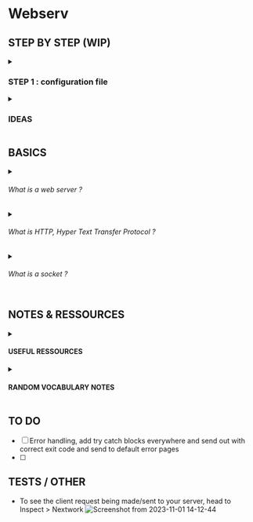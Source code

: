 # Webserv

<h2> STEP BY STEP (WIP) </h2>

<details><summary><h3>STEP 1 : configuration file</h3></summary>
Our executable is meant to run as follows : `./webserv [configuration file]`.

So this means you can start by creating a default configuration file, if there is no argument after the executable then the programme uses it. The requirements on what is to be found in the conf file is in the third part of the subject. A configuration file is used to customize the behavior of a server without requiring changes to the underlying code.

In our case, we must include : 
* the port the server will listen to
* the server name (domain name)
* default / customised error pages
* the maximum size of the data sent by the client
* which HTTP methods are allowed per route (GET, POST etc)
* redirection request (e.g from /old-page to /new-page)
* define directory/file location for some requested ressources
* you can specify that some file extensions be interpreted as scripts and executed as separate programs rather than just serving as static files (CGI Scripts)

In essence, these concepts collectively define how your web server routes requests, handles different HTTP methods, interacts with CGI scripts, and manages configuration and default files. They are key components in building a fully functional and configurable web server. This is the first item that must be parsed and stored.  


</details>

<details><summary><h3>IDEAS</h3></summary>
STEP 2 : set up the socket / network and set status to listening
STEP 3 : receive client request, parse it
STEP 4 : send approriate response

</details>

<h2> BASICS </h2>

<details><summary><h6>What is a web server ?</h6></summary>

From a hardware point of view, anything with an internet connection can be a web server e.g a laptop, anything… It’s not about hardware (even if some are more suited), it’s a piece of software that serves web content. Being a server is a role. 

An HTTP web server is a software application that listens for and responds to HTTP requests from clients (such as web browsers). The main purpose of a web server is to host web content and make it available to users over the internet.

Let’s look at the 6 things (roughly) that a web server does : 

1. LISTENS
2. ON A PORT
3. FOR A REQUEST
4. Send via a TRANSPORT PROTOCOL
5. Returns a RESPONSE
6. Containing the requested RESOURCES

Once a web server has been set up, it justs sits there i.e listens until something comes around. If nothing comes around it’s idle. The web server listens to a network port provided by the operating system that the web server is running on. 

HTTP Message Format

```
start-line CRLF
Headers CRLF
CRLF(end of headers)
[message-body]

CRLF are Carriage Return and Line Feed (\r\n), which is just a new line.
```


</details>


<details><summary><h6>What is HTTP, Hyper Text Transfer Protocol ?</h6></summary>

Le protocole HTTP est un protocole de communication spécifiquement pensé pour le web. 90% des échanges web se font via ce protocole. Son rôle est de définir comment les messages doivent être structurés et comment sont organisés les échanges de données entre navigateurs et serveurs web. Il permet d'échanger notamment le contenu des sites web comme les textes images vidéos code source etc. Donc globalement tout ce qui est affiché sur le navigateur. 

Le protocole HTTP est considéré comme étant stateless, c’est à dire qu’il ne conserve pas l'état des requêtes, le serveur ne garde pas de mémoire de l’historique des interactions avec un client. Chaque requête HTTP est différente. C’est là que les cookies interviennent pour enregistrer et suivre l'état et l’historique de votre navigation sur le web (d’autres outils existent pour compenser ce manque d'état dans le protocole http). 

Le concept d'hypertexte implique que les pages web renvoient les utilisateurs sur d’autres pages via des liens cliquables. Ces liens comportent une URL (Uniform Resource Locator), une chaîne de caractères utilisée pour spécifier l'adresse d'une ressource spécifique sur internet. Une URL contient les informations suivantes : 

* Protocole
* Nom de domaine (adresse du serveur ou l’adresse est hébergée)
* Chemin (d'accès à la ressource sur le serveur)
* Nom du fichier 
* Parametres

  ![Capture d’écran   2023-10-30 à 11 24 57](https://github.com/chmadran/Webserv/assets/113340699/7551c31c-8af0-4495-9ce5-af26636fa6dc)

Lorsqu’on clique sur un client ou qu’on entre une URL, votre navigateur envoie une requête au serveur web concerne, la requête HTTP détermine le type d’action qu’on souhaite effectuer (GET pour obtenir des donees, PUT ou POST pour envoyer des données de formulaire ou télécharger des fichiers, DELETE etc).

A REQUEST
![image](https://github.com/chmadran/Webserv/assets/113340699/22c64d00-d991-44c0-b177-57c37999df20)

A RESPONSE 
![image](https://github.com/chmadran/Webserv/assets/113340699/948b4503-4334-4a84-a232-b6043ba1e30c)


</details>

<details><summary><h6>What is a socket ?</h6></summary>

**Open System Interconnection (OSI) Models - 7 Layers**

![Screenshot from 2023-10-30 14-05-08](https://github.com/chmadran/Webserv/assets/113340699/c646617f-d29b-464a-896a-ecaf22d7bc16)

In order for a connection to take place between two devices, we know the data must be sent from the application layer and descend down to the physical layer and then to ascend from the physical layer to the application layer in order to be received by the other device.  

While the OSI layers are the same in the client and in the server, **the roles and the tasks that these two devices perform will differ** in a client / server architecture. That's where we will label one of the two devices to be a client and the other device to be a server. They perform different roles and tasks. 

The connection is always between two devices (even if a server can communicate with more than one client and vice versa) and each side uses its own IP and port number. The server is continually waiting for incoming connections. This is called **listening** which is always done on a certain IP and port number. The loopback address 127.0.0.1 refers to the current address and is reserved. It can be used to test both client and server on a single machine. 

Port numbers (16 bit address) can be any integer between 1 and 65 535. Port 1..1023 are described as well known ports and are reserved for specific applications. It’s recommended to choose a number over 1024. Each machine on the network has its own unique IP address and then at each IP address there will be ports for data to be sent from and received at. 

Now we can try and undergo a process of binding that IP address and port number to a dedicated socket : one for the server listening for clients attempting to connect to that socket and the client itself will create a socket which will specify the details of the server, the IP address and the port number that it wants to connect to. We have a two way reciprocal connection here : the server is in listening mode willing to accept requests and the client is active in sending out requests to those details (IP address and port number). 

Once the connection has been approved, the socket facilitates the connection and allows for data to be sent, it’s a “pipe between two computers on a network through which data flows.”. Sockets are two-way, data can be both sent and received on a socket. There are two types of sockets : 

* Streaming socket (uses the TCP protocol)
* Datagram socket (uses the UCP protocol)

When we create a socket, it is yet to be bound to an IP or a port number. The status in this case is **unbound**. When the IP address and port number have been set, the socket is bound. Once bound, the socket can be set to a listening state for incoming connections on the port. The client then makes a request to connect to the server’s port number. Once the server request has been acknowledged and accepted by the server, we dont just connect the two sockets but the server duplicates the socket to enable the connection between the server and the client and maintains the original socket so its ready to listen to other clients. 

The server can simultaneously maintain its connection with the client  while it can keep on listening out to other clients attempting to connect to that socket. However, creating a socket on the server does not mean that all clients' requests come into that socket. Since connections are managed 1:1, one socket is used only to detect connection requests from new clients. When detected, an individual connection (socket) is created with each client and messages are exchanged. It is good for variable names and collaboration to clearly agree on names for the former and the latter. The former is a rendezvous socket, but we called it a server socket for convenience, and the latter uses client fd/socket/connection interchangeably.


![Screenshot from 2023-10-30 14-36-07](https://github.com/chmadran/Webserv/assets/113340699/ad28d0c7-18ab-44f1-942c-ff6f5c2467aa)


</details>

<h2> NOTES & RESSOURCES </h2>

<details><summary><h4>USEFUL RESSOURCES</h4></summary>

* [Webserv TUTORIAL](https://42seoul.gitbook.io/webserv/) so goood for a braod understanding of the main topics
* [HTML, an Overview](https://developer.mozilla.org/en-US/docs/Web/HTTP/Overview)
* [HTML, an other Overview](https://feel5ny.github.io/2019/08/03/HTTP_001/)
*  [Beej's Guide to Network Programming](https://beej.us/guide/bgnet/html/split/index.html) in case of emergency
* [RFC](http://www.rfc.fr/rfc/fr/rfc2616.pdf) - initially it is RFC 2616 but later replaced by RFC 7230, RFC 7231, RFC 7232, RFC 7233, RFC 7234, RFC 7235
* [The ultime guide to build a web server](https://medium.com/from-the-scratch/http-server-what-do-you-need-to-know-to-build-a-simple-http-server-from-scratch-d1ef8945e4fa)
* To understand [sockets](https://www.youtube.com/watch?v=gntyAFoZp-E&t=1250s)
* Kaydoo's [README](https://github.com/Kaydooo/Webserv_42)
  
</details>

<details><summary><h4>RANDOM VOCABULARY NOTES</h4></summary>
  
* **A Request for Comments (RFC)**, in the context of Internet governance, is a type of publication from the Internet Engineering Task Force (IETF) and the Internet Society(ISOC), the principal technical development and standards-setting bodies for the Internet.

* **Domain Name Server** or DNS is the phonebook of domain name=IP Address.

* **Whats a fully static website?**
A fully static website is a website that consists only of HTML, CSS, JavaScript, images, and other client-side resources, and does not require any server-side processing or dynamic content generation.     

In a fully static website:       
     
HTML: Contains the structure and content of the web pages.    
CSS: Defines the styling and layout of the web pages.    
JavaScript: Provides interactivity and dynamic behavior on the client side.    
Images and other resources: Enhance the visual elements of the website.    

There is no server-side processing or database interaction involved. All the content is pre-defined and stored as files, and the web server simply serves these files to the client upon request.    
</details>


<h2>TO DO</h2>

- [ ] Error handling, add try catch blocks everywhere and send out with correct exit code and send to default error pages
- [ ] 

<h2> TESTS / OTHER </h2>

* To see the client request being made/sent to your server, head to Inspect > Nextwork 
![Screenshot from 2023-11-01 14-12-44](https://github.com/chmadran/Webserv/assets/113340699/627d7a73-b642-42cf-b566-a54258792e2f)
